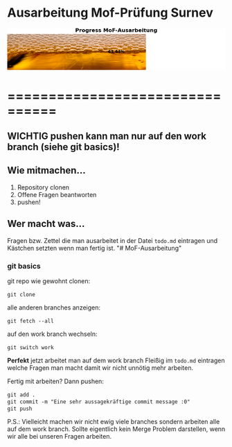 # Ausarbeitung Mof-Prüfung Surnev
![<<<Progress>>](resources/progress.png?)
# ================================
## WICHTIG pushen kann man nur auf den work branch (siehe git basics)!
## Wie mitmachen...
1. Repository clonen
2. Offene Fragen beantworten
3. pushen!
   
## Wer macht was...
Fragen bzw. Zettel die man ausarbeitet in der Datei `todo.md` eintragen und Kästchen setzten wenn man fertig ist. "# MoF-Ausarbeitung" 


### git basics
git repo wie gewohnt clonen:
```
git clone
```
alle anderen branches anzeigen:
```
git fetch --all
```
auf den work branch wechseln:
```
git switch work
```
**Perfekt** jetzt arbeitet man auf dem work branch
Fleißig im `todo.md` eintragen welche Fragen man macht damit wir nicht unnötig mehr arbeiten. 

Fertig mit arbeiten? Dann pushen:
```
git add .
git commit -m "Eine sehr aussagekräftige commit message :0"
git push
```

P.S.: Vielleicht machen wir nicht ewig viele branches sondern arbeiten alle auf dem work branch. Sollte eigentlich kein Merge Problem darstellen, wenn wir alle bei unseren Fragen arbeiten. 
